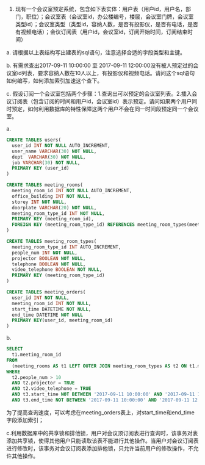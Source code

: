 


1. 现有一个会议室预定系统，包含如下表实体：用户表（用户id，用户名，部门，职位）；会议室表（会议室id，办公楼编号，楼层，会议室门牌，会议室类型id）；会议室类型（类型id，容纳人数，是否有投影仪，是否有电话，是否有视频电话）；会议订阅表（用户id，会议室id，订阅开始时间，订阅结束时间）

a. 请根据以上表结构写出建表的sql语句，注意选择合适的字段类型和主键。

b. 有需求查出2017-09-11 10:00:00 至 2017-09-11 12:00:00没有被人预定过的会议室id列表，要求容纳人数在10人以上，有投影仪和视频电话。请问这个sql语句如何编写，如何添加索引加速这个查下。

c. 假设订阅一个会议室包括两个步骤：1.查询出可以预定的会议室列表。2.插入会议订阅表（包含订阅的时间和用户id，会议室id）表示预定。请问如果两个用户同时预定，如何利用数据库的特性保障这两个用户不会在同一时间段预定同一个会议室。

a.
```sql
CREATE TABLES users(
  user_id INT NOT NULL AUTO_INCREMENT,
  user_name VARCHAR(30) NOT NULL,
  dept  VARCHAR(30) NOT NULL,
  job VARCHAR(30) NOT NULL,
  PRIMARY KEY (user_id)
)

CREATE TABLES meeting_rooms(
  meeting_room_id INT NOT NULL AUTO_INCREMENT,
  office_building INT NOT NULL,
  storey INT NOT NULL,
  doorplate VARCHAR(20) NOT NULL,
  meeting_room_type_id INT NOT NULL,
  PRIMARY KEY (meeting_room_id),
  FOREIGN KEY (meeting_room_type_id) REFERENCES meeting_room_types(meeting_room_type_id)
)

CREATE TABLES meeting_room_types(
  meeting_room_type_id INT AUTO_INCREMENT,
  people_num INT NOT NULL,
  projector BOOLEAN NOT NULL,
  telephone BOOLEAN NOT NULL,
  video_telephone BOOLEAN NOT NULL,
  PRIMARY KEY (meeting_room_type_id)
)

CREATE TABLES meeting_orders(
  user_id INT NOT NULL,
  meeting_room_id INT NOT NULL,
  start_time DATETIME NOT NULL,
  end_time DATETIME NOT NULL
  PRIMARY KEY(user_id, meeting_room_id)
)

```

b. 
```sql
SELECT
  t1.meeting_room_id
FROM
  (meeting_rooms AS t1 LEFT OUTER JOIN meeting_room_types AS t2 ON t1.meeting_room_type_id = t2.meeting_room_type_id) LEFT OUTER JOIN meeting_orders AS t3 ON t1.meeting_room_id = t2.meeting_room_id
WHERE
  t2.people_num > 10
  AND t2.projector = TRUE
  AND t2.video_telephone = TRUE
  AND t3.start_time NOT BETWEEN '2017-09-11 10:00:00' AND '2017-09-11 12:00:00'
  AND t3.end_time NOT BETWEEN '2017-09-11 10:00:00' AND '2017-09-11 12:00:00';
```

为了提高查询速度，可以考虑在meeting_orders表上，对start_time和end_time字段添加索引；

c.利用数据库中的共享锁和排他锁，用户对会议顶订阅表进行查询时，该事务对表添加共享锁，使得其他用户只能读取该表不能进行其他操作。当用户对会议订阅表进行修改时，该事务对会议订阅表添加排他锁，只允许当前用户的修改操作，不允许其他操作。